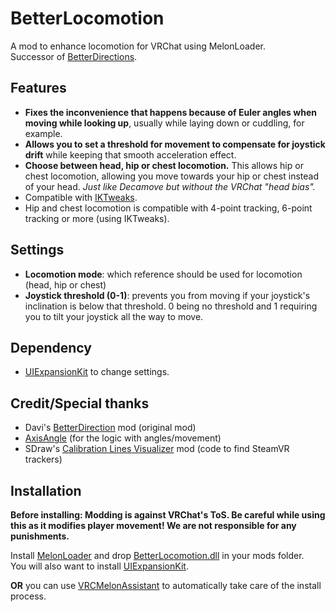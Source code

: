 # BetterLocomotion
A mod to enhance locomotion for VRChat using MelonLoader.  
Successor of [BetterDirections](https://github.com/d-magit/VRC-Mods).

## Features
- **Fixes the inconvenience that happens because of Euler angles when moving while looking up**, usually while laying down or cuddling, for example.
- **Allows you to set a threshold for movement to compensate for joystick drift** while keeping that smooth acceleration effect.
- **Choose between head, hip or chest locomotion.** This allows hip or chest locomotion, allowing you move towards your hip or chest instead of your head. *Just like Decamove but without the VRChat "head bias".*
- Compatible with [IKTweaks](https://github.com/knah/VRCMods#iktweaks).
- Hip and chest locomotion is compatible with 4-point tracking, 6-point tracking or more (using IKTweaks).

## Settings
- **Locomotion mode**: which reference should be used for locomotion (head, hip or chest)
- **Joystick threshold (0-1)**: prevents you from moving if your joystick's inclination is below that threshold. 0 being no threshold and 1 requiring you to tilt your joystick all the way to move.

## Dependency
- [UIExpansionKit](https://github.com/knah/VRCMods#ui-expansion-kit) to change settings.

## Credit/Special thanks
- Davi's [BetterDirection](https://github.com/d-magit/VRC-Mods) mod (original mod)
- [AxisAngle](https://twitter.com/DonaldFReynolds) (for the logic with angles/movement)
- SDraw's [Calibration Lines Visualizer](https://github.com/SDraw/ml_mods) mod (code to find SteamVR trackers)

## Installation
**Before installing: Modding is against VRChat's ToS. Be careful while using this as it modifies player movement! We are not responsible for any punishments.**  

Install [MelonLoader](https://melonwiki.xyz/#/) and drop [BetterLocomotion.dll](https://github.com/Louka3000/BetterLocomotion/releases/latest/download/BetterLocomotion.dll) in your mods folder.  
You will also want to install [UIExpansionKit](https://github.com/knah/VRCMods/releases/latest/download/UIExpansionKit.dll).  

**OR** you can use [VRCMelonAssistant](https://github.com/knah/VRCMelonAssistant/releases/latest/download/VRCMelonAssistant.exe) to automatically take care of the install process.
